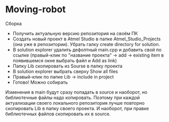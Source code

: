 # Moving-robot

Сборка
  - Получить актуальную версию репозитория на своём ПК
  - Создать новый проект в Atmel Studio в папке Atmel_Studio_Projects (она уже в репозитории). Убрать галку create directory for solution.
  - В solution explorer удалить дефолтный main.cpp и добавить свой по ссылке (правый-клик по "название проекта" -> add -> existing item в появившемся окне выбрать файл и Add as link)
  - Папку Lib скопировать из Sourse в папку проекта
  - В solution explorer выбрать сверху Show all files
  - Правый-клик по папке Lib -> include in project
  - Готово! Можно собирать
  
Изменения в main будут сразу попадать в source и наоборот, но библиотечные файлы надо копировать. Поэтому при каждой актуализации своего локального репозитория лучше повторно скопировать Lib в папку своего проекта. И наоборот, при правке библиотечных файлов скопировать их в source.
